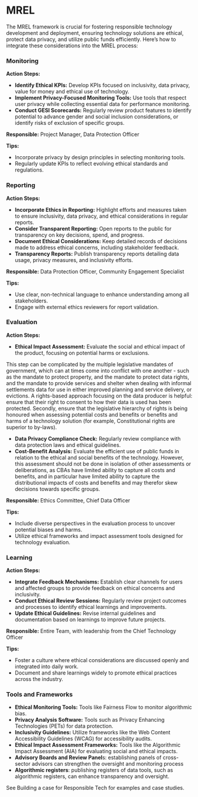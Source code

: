 # MREL

The MREL framework is crucial for fostering responsible technology development and deployment, ensuring technology solutions are ethical, protect data privacy, and utilize public funds efficiently. Here’s how to integrate these considerations into the MREL process:

### Monitoring

**Action Steps:**

* **Identify Ethical KPIs:** Develop KPIs focused on inclusivity, data privacy, value for money and ethical use of technology.
* **Implement Privacy-Focused Monitoring Tools:** Use tools that respect user privacy while collecting essential data for performance monitoring.
* **Conduct GESI Scorecards:** Regularly review product features to identify potential to advance gender and social inclusion considerations, or identify risks of exclusion of specific groups.

**Responsible:** Project Manager, Data Protection Officer

**Tips:**

* Incorporate privacy by design principles in selecting monitoring tools.
* Regularly update KPIs to reflect evolving ethical standards and regulations.

### Reporting

**Action Steps:**

* **Incorporate Ethics in Reporting:** Highlight efforts and measures taken to ensure inclusivity, data privacy, and ethical considerations in regular reports.
* **Consider Transparent Reporting:** Open reports to the public for transparency on key decisions, spend, and progress.
* **Document Ethical Considerations:** Keep detailed records of decisions made to address ethical concerns, including stakeholder feedback.
* **Transparency Reports:** Publish transparency reports detailing data usage, privacy measures, and inclusivity efforts.

**Responsible:** Data Protection Officer, Community Engagement Specialist

**Tips:**

* Use clear, non-technical language to enhance understanding among all stakeholders.
* Engage with external ethics reviewers for report validation.

### Evaluation

**Action Steps:**

* **Ethical Impact Assessment:** Evaluate the social and ethical impact of the product, focusing on potential harms or exclusions.

This step can be complicated by the multiple legislative mandates of government, which can at times come into conflict with one another - such as the mandate to protect property, and the mandate to protect data rights, and the mandate to provide services and shelter when dealing with informal settlements data for use in either improved planning and service delivery, or evictions. A rights-based approach focusing on the data producer is helpful: ensure that their right to consent to how their data is used has been protected. Secondly, ensure that the legislative hierarchy of rights is being honoured when assessing potential costs and benefits or benefits and harms of a technology solution (for example, Constitutional rights are superior to by-laws).

* **Data Privacy Compliance Check:** Regularly review compliance with data protection laws and ethical guidelines.
* **Cost-Benefit Analysis:** Evaluate the efficient use of public funds in relation to the ethical and social benefits of the technology. However, this assessment should not be done in isolation of other assessments or deliberations, as CBAs have limited ability to capture all costs and benefits, and in particular have limited ability to capture the distributional impacts of costs and benefits and may therefor skew decisions towards specific groups.

**Responsible:** Ethics Committee, Chief Data Officer

**Tips:**

* Include diverse perspectives in the evaluation process to uncover potential biases and harms.
* Utilize ethical frameworks and impact assessment tools designed for technology evaluation.

### Learning

**Action Steps:**

* **Integrate Feedback Mechanisms:** Establish clear channels for users and affected groups to provide feedback on ethical concerns and inclusivity.
* **Conduct Ethical Review Sessions:** Regularly review project outcomes and processes to identify ethical learnings and improvements.
* **Update Ethical Guidelines:** Revise internal guidelines and documentation based on learnings to improve future projects.

**Responsible:** Entire Team, with leadership from the Chief Technology Officer

**Tips:**

* Foster a culture where ethical considerations are discussed openly and integrated into daily work.
* Document and share learnings widely to promote ethical practices across the industry.

### Tools and Frameworks

* **Ethical Monitoring Tools:** Tools like Fairness Flow to monitor algorithmic bias.
* **Privacy Analysis Software:** Tools such as Privacy Enhancing Technologies (PETs) for data protection.
* **Inclusivity Guidelines:** Utilize frameworks like the Web Content Accessibility Guidelines (WCAG) for accessibility audits.
* **Ethical Impact Assessment Frameworks:** Tools like the Algorithmic Impact Assessment (AIA) for evaluating social and ethical impacts.
* **Advisory Boards and Review Panel**s: establishing panels of cross-sector advisors can strengthen the oversight and monitoring process
* **Algorithmic registers**: publishing registers of data tools, such as algorithmic registers, can enhance transparency and oversight.

See Building a case for Responsible Tech for examples and case studies.
